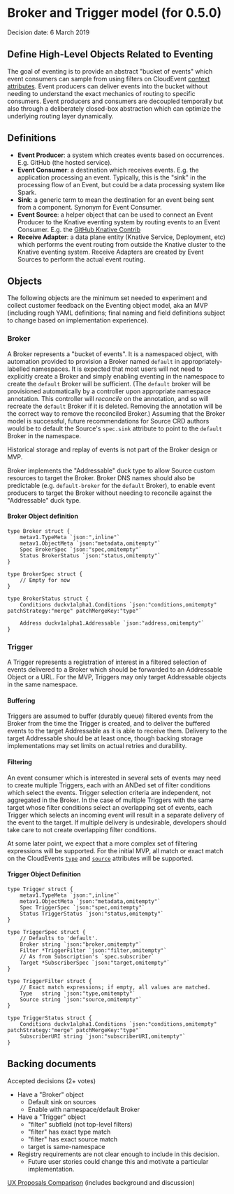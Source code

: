 # Broker and Trigger model (for 0.5.0)

Decision date: 6 March 2019

## Define High-Level Objects Related to Eventing

The goal of eventing is to provide an abstract "bucket of events" which event
consumers can sample from using filters on CloudEvent
[context attributes](https://github.com/cloudevents/spec/blob/master/spec.md#context-attributes).
Event producers can deliver events into the bucket without needing to understand
the exact mechanics of routing to specific consumers. Event producers and
consumers are decoupled temporally but also through a deliberately closed-box
abstraction which can optimize the underlying routing layer dynamically.

## Definitions

- **Event Producer**: a system which creates events based on occurrences. E.g.
  GitHub (the hosted service).
- **Event Consumer**: a destination which receives events. E.g. the application
  processing an event. Typically, this is the "sink" in the processing flow of
  an Event, but could be a data processing system like Spark.
- **Sink**: a generic term to mean the destination for an event being sent from
  a component. Synonym for Event Consumer.
- **Event Source**: a helper object that can be used to connect an Event
  Producer to the Knative eventing system by routing events to an Event
  Consumer. E.g. the
  [GitHub Knative Contrib](https://github.com/knative-sandbox/eventing-github/tree/master/pkg/reconciler/source)
- **Receive Adapter**: a data plane entity (Knative Service, Deployment, etc)
  which performs the event routing from outside the Knative cluster to the
  Knative eventing system. Receive Adapters are created by Event Sources to
  perform the actual event routing.

## Objects

The following objects are the minimum set needed to experiment and collect
customer feedback on the Eventing object model, aka an MVP (including rough YAML
definitions; final naming and field definitions subject to change based on
implementation experience).

### Broker

A Broker represents a "bucket of events". It is a namespaced object, with
automation provided to provision a Broker named `default` in
appropriately-labelled namespaces. It is expected that most users will not need
to explicitly create a Broker and simply enabling eventing in the namespace to
create the `default` Broker will be sufficient. (The `default` broker will be
provisioned automatically by a controller upon appropriate namespace annotation.
This controller will _reconcile_ on the annotation, and so will recreate the
`default` Broker if it is deleted. Removing the annotation will be the correct
way to remove the reconciled Broker.) Assuming that the Broker model is
successful, future recommendations for Source CRD authors would be to default
the Source's `spec.sink` attribute to point to the `default` Broker in the
namespace.

Historical storage and replay of events is not part of the Broker design or MVP.

Broker implements the "Addressable" duck type to allow Source custom resources
to target the Broker. Broker DNS names should also be predictable (e.g.
`default-broker` for the `default` Broker), to enable event producers
to target the Broker without needing to reconcile against the "Addressable" duck
type.

#### Broker Object definition

```golang
type Broker struct {
	metav1.TypeMeta `json:",inline"`
	metav1.ObjectMeta `json:"metadata,omitempty"`
	Spec BrokerSpec `json:"spec,omitempty"`
	Status BrokerStatus `json:"status,omitempty"`
}

type BrokerSpec struct {
	// Empty for now
}

type BrokerStatus struct {
	Conditions duckv1alpha1.Conditions `json:"conditions,omitempty" patchStrategy:"merge" patchMergeKey:"type"`

	Address duckv1alpha1.Addressable `json:"address,omitempty"`
}
```

### Trigger

A Trigger represents a registration of interest in a filtered selection of
events delivered to a Broker which should be forwarded to an Addressable Object
or a URL. For the MVP, Triggers may only target Addressable objects in the same
namespace.

#### Buffering

Triggers are assumed to buffer (durably queue) filtered events from the Broker
from the time the Trigger is created, and to deliver the buffered events to the
target Addressable as it is able to receive them. Delivery to the target
Addressable should be at least once, though backing storage implementations may
set limits on actual retries and durability.

#### Filtering

An event consumer which is interested in several sets of events may need to
create multiple Triggers, each with an ANDed set of filter conditions which
select the events. Trigger selection criteria are independent, not aggregated in
the Broker. In the case of multiple Triggers with the same target whose filter
conditions select an overlapping set of events, each Trigger which selects an
incoming event will result in a separate delivery of the event to the target. If
multiple delivery is undesirable, developers should take care to not create
overlapping filter conditions.

At some later point, we expect that a more complex set of filtering expressions
will be supported. For the initial MVP, all match or exact match on the
CloudEvents
[`type`](https://github.com/cloudevents/spec/blob/master/spec.md#type) and
[`source`](https://github.com/cloudevents/spec/blob/master/spec.md#source)
attributes will be supported.

#### Trigger Object Definition

```golang
type Trigger struct {
	metav1.TypeMeta `json:",inline"`
	metav1.ObjectMeta `json:"metadata,omitempty"`
	Spec TriggerSpec `json:"spec,omitempty"`
	Status TriggerStatus `json:"status,omitempty"`
}

type TriggerSpec struct {
	// Defaults to 'default'.
	Broker string `json:"broker,omitempty"`
	Filter *TriggerFilter `json:"filter,omitempty"`
	// As from Subscription's `spec.subscriber`
	Target *SubscriberSpec `json:"target,omitempty"`
}

type TriggerFilter struct {
	// Exact match expressions; if empty, all values are matched.
	Type   string `json:"type,omitempty"`
	Source string `json:"source,omitempty"`
}

type TriggerStatus struct {
	Conditions duckv1alpha1.Conditions `json:"conditions,omitempty" patchStrategy:"merge" patchMergeKey:"type"`
	SubscriberURI string `json:"subscriberURI,omitempty"`
}
```

## Backing documents

Accepted decisions (2+ votes)

- Have a "Broker" object
  - Default sink on sources
  - Enable with namespace/default Broker
- Have a "Trigger" object
  - "filter" subfield (not top-level filters)
  - "filter" has exact type match
  - "filter" has exact source match
  - target is same-namespace
- Registry requirements are not clear enough to include in this decision.
  - Future user stories could change this and motivate a particular
    implementation.

[UX Proposals Comparison](https://docs.google.com/document/d/1fRpM4u4mP2fGUBmScKQ9_e77rKz_7xh_Thwxp8QXhUA/edit#)
(includes background and discussion)
